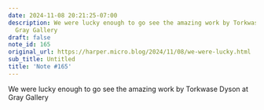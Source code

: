 ```yaml
---
date: 2024-11-08 20:21:25-07:00
description: We were lucky enough to go see the amazing work by Torkwase Dyson at
  Gray Gallery
draft: false
note_id: 165
original_url: https://harper.micro.blog/2024/11/08/we-were-lucky.html
sub_title: Untitled
title: 'Note #165'
---
```


We were lucky enough to go see the amazing work by Torkwase Dyson at Gray Gallery